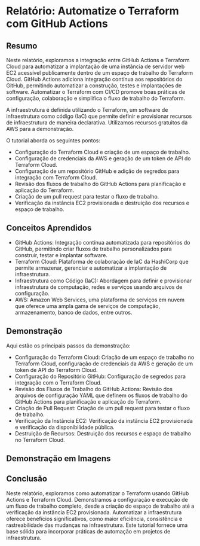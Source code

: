 # Relatório: Automatize o Terraform com GitHub Actions

## Resumo

Neste relatório, exploramos a integração entre GitHub Actions e Terraform Cloud para automatizar a implantação de uma instância de servidor web EC2 acessível publicamente dentro de um espaço de trabalho do Terraform Cloud. GitHub Actions adiciona integração contínua aos repositórios do GitHub, permitindo automatizar a construção, testes e implantações de software. Automatizar o Terraform com CI/CD promove boas práticas de configuração, colaboração e simplifica o fluxo de trabalho do Terraform.

A infraestrutura é definida utilizando o Terraform, um software de infraestrutura como código (IaC) que permite definir e provisionar recursos de infraestrutura de maneira declarativa. Utilizamos recursos gratuitos da AWS para a demonstração.

O tutorial aborda os seguintes pontos:

- Configuração do Terraform Cloud e criação de um espaço de trabalho.
- Configuração de credenciais da AWS e geração de um token de API do Terraform Cloud.
- Configuração de um repositório GitHub e adição de segredos para integração com Terraform Cloud.
- Revisão dos fluxos de trabalho do GitHub Actions para planificação e aplicação do Terraform.
- Criação de um pull request para testar o fluxo de trabalho.
- Verificação da instância EC2 provisionada e destruição dos recursos e espaço de trabalho.

## Conceitos Aprendidos
- GitHub Actions: Integração contínua automatizada para repositórios do GitHub, permitindo criar fluxos de trabalho personalizados para construir, testar e implantar software.
- Terraform Cloud: Plataforma de colaboração de IaC da HashiCorp que permite armazenar, gerenciar e automatizar a implantação de infraestrutura.
- Infraestrutura como Código (IaC): Abordagem para definir e provisionar infraestrutura de computação, redes e serviços usando arquivos de configuração.
- AWS: Amazon Web Services, uma plataforma de serviços em nuvem que oferece uma ampla gama de serviços de computação, armazenamento, banco de dados, entre outros.

## Demonstração

Aqui estão os principais passos da demonstração:
- Configuração do Terraform Cloud: Criação de um espaço de trabalho no Terraform Cloud, configuração de credenciais da AWS e geração de um token de API do Terraform Cloud.
- Configuração do Repositório GitHub: Configuração de segredos para integração com o Terraform Cloud.
- Revisão dos Fluxos de Trabalho do GitHub Actions: Revisão dos arquivos de configuração YAML que definem os fluxos de trabalho do GitHub Actions para planificação e aplicação do Terraform.
- Criação de Pull Request: Criação de um pull request para testar o fluxo de trabalho.
- Verificação da Instância EC2: Verificação da instância EC2 provisionada e verificação da disponibilidade pública.
- Destruição de Recursos: Destruição dos recursos e espaço de trabalho no Terraform Cloud.

## Demonstração em Imagens


## Conclusão

Neste relatório, exploramos como automatizar o Terraform usando GitHub Actions e Terraform Cloud. Demonstramos a configuração e execução de um fluxo de trabalho completo, desde a criação do espaço de trabalho até a verificação da instância EC2 provisionada. Automatizar a infraestrutura oferece benefícios significativos, como maior eficiência, consistência e rastreabilidade das mudanças na infraestrutura. Este tutorial fornece uma base sólida para incorporar práticas de automação em projetos de infraestrutura.
